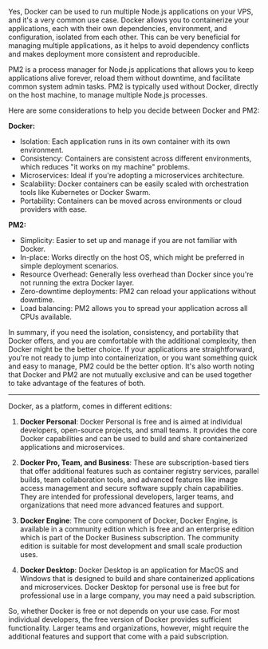 
Yes, Docker can be used to run multiple Node.js applications on your VPS, and it's a very common use case. Docker allows you to containerize your applications, each with their own dependencies, environment, and configuration, isolated from each other. This can be very beneficial for managing multiple applications, as it helps to avoid dependency conflicts and makes deployment more consistent and reproducible.

PM2 is a process manager for Node.js applications that allows you to keep applications alive forever, reload them without downtime, and facilitate common system admin tasks. PM2 is typically used without Docker, directly on the host machine, to manage multiple Node.js processes.

Here are some considerations to help you decide between Docker and PM2:

**Docker:**
- Isolation: Each application runs in its own container with its own environment.
- Consistency: Containers are consistent across different environments, which reduces "it works on my machine" problems.
- Microservices: Ideal if you're adopting a microservices architecture.
- Scalability: Docker containers can be easily scaled with orchestration tools like Kubernetes or Docker Swarm.
- Portability: Containers can be moved across environments or cloud providers with ease.

**PM2:**
- Simplicity: Easier to set up and manage if you are not familiar with Docker.
- In-place: Works directly on the host OS, which might be preferred in simple deployment scenarios.
- Resource Overhead: Generally less overhead than Docker since you're not running the extra Docker layer.
- Zero-downtime deployments: PM2 can reload your applications without downtime.
- Load balancing: PM2 allows you to spread your application across all CPUs available.

In summary, if you need the isolation, consistency, and portability that Docker offers, and you are comfortable with the additional complexity, then Docker might be the better choice. If your applications are straightforward, you're not ready to jump into containerization, or you want something quick and easy to manage, PM2 could be the better option. It's also worth noting that Docker and PM2 are not mutually exclusive and can be used together to take advantage of the features of both.

---

Docker, as a platform, comes in different editions:

1. **Docker Personal**: Docker Personal is free and is aimed at individual developers, open-source projects, and small teams. It provides the core Docker capabilities and can be used to build and share containerized applications and microservices.

2. **Docker Pro, Team, and Business**: These are subscription-based tiers that offer additional features such as container registry services, parallel builds, team collaboration tools, and advanced features like image access management and secure software supply chain capabilities. They are intended for professional developers, larger teams, and organizations that need more advanced features and support.

3. **Docker Engine**: The core component of Docker, Docker Engine, is available in a community edition which is free and an enterprise edition which is part of the Docker Business subscription. The community edition is suitable for most development and small scale production uses.

4. **Docker Desktop**: Docker Desktop is an application for MacOS and Windows that is designed to build and share containerized applications and microservices. Docker Desktop for personal use is free but for professional use in a large company, you may need a paid subscription.

So, whether Docker is free or not depends on your use case. For most individual developers, the free version of Docker provides sufficient functionality. Larger teams and organizations, however, might require the additional features and support that come with a paid subscription.
